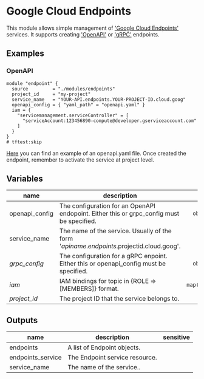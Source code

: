 # Google Cloud Endpoints

This module allows simple management of ['Google Cloud Endpoints'](https://cloud.google.com/endpoints/) services. It supports creating ['OpenAPI'](https://cloud.google.com/endpoints/docs/openapi) or ['gRPC'](https://cloud.google.com/endpoints/docs/grpc/about-grpc) endpoints.

## Examples

### OpenAPI

```hcl
module "endpoint" {
  source         = "./modules/endpoints"
  project_id     = "my-project"
  service_name   = "YOUR-API.endpoints.YOUR-PROJECT-ID.cloud.goog"
  openapi_config = { "yaml_path" = "openapi.yaml" }
  iam = {
    "servicemanagement.serviceController" = [
      "serviceAccount:123456890-compute@developer.gserviceaccount.com"
    ]
  }
}
# tftest:skip
```

[Here](https://github.com/GoogleCloudPlatform/python-docs-samples/blob/master/endpoints/getting-started/openapi.yaml) you can find an example of an openapi.yaml file. Once created the endpoint, remember to activate the service at project level.

<!-- BEGIN TFDOC -->
## Variables

| name | description | type | required | default |
|---|---|:---: |:---:|:---:|
| openapi_config | The configuration for an OpenAPI endopoint. Either this or grpc_config must be specified. | <code title="object&#40;&#123;&#10;yaml_path &#61; string&#10;&#125;&#41;">object({...})</code> | ✓ |  |
| service_name | The name of the service. Usually of the form '$apiname.endpoints.$projectid.cloud.goog'. | <code title="">string</code> | ✓ |  |
| *grpc_config* | The configuration for a gRPC enpoint. Either this or openapi_config must be specified. | <code title="object&#40;&#123;&#10;yaml_path          &#61; string&#10;protoc_output_path &#61; string&#10;&#125;&#41;">object({...})</code> |  | <code title="">null</code> |
| *iam* | IAM bindings for topic in {ROLE => [MEMBERS]} format. | <code title="map&#40;list&#40;string&#41;&#41;">map(list(string))</code> |  | <code title="">{}</code> |
| *project_id* | The project ID that the service belongs to. | <code title="">string</code> |  | <code title="">null</code> |

## Outputs

| name | description | sensitive |
|---|---|:---:|
| endpoints | A list of Endpoint objects. |  |
| endpoints_service | The Endpoint service resource. |  |
| service_name | The name of the service.. |  |
<!-- END TFDOC -->
